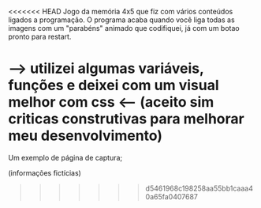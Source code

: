 <<<<<<< HEAD
Jogo da memória 4x5 que fiz com vários conteúdos ligados a programação. O programa acaba quando você liga todas as imagens com um "parabéns" animado que codifiquei, já com um botao pronto para restart.

--> utilizei algumas variáveis, funções e deixei com um visual melhor com css <--
(aceito sim criticas construtivas para melhorar meu desenvolvimento)
=======
Um exemplo de página de captura;

(informações fictícias)
>>>>>>> d5461968c198258aa55bb1caaa40a65fa0407687
